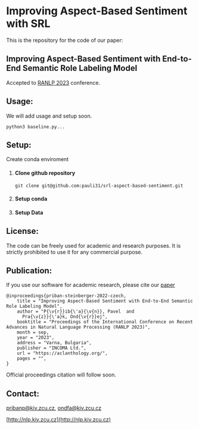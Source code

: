 # Improving Aspect-Based Sentiment with SRL

This is the repository for the code of our paper: 

## Improving Aspect-Based Sentiment with End-to-End Semantic Role Labeling Model

Accepted to [RANLP 2023](http://ranlp.org/ranlp2023/) conference.

Usage:
--------
We will add usage and setup soon.
```
python3 baseline.py...
```

Setup:
--------

Create conda enviroment

1) #### Clone github repository 
   ```
   git clone git@github.com:pauli31/srl-aspect-based-sentiment.git
   ```
2) #### Setup conda
    
3) #### Setup Data
   
   
 

License:
--------
The code can be freely used for academic and research purposes.
It is strictly prohibited to use it for any commercial purpose.

Publication:
--------

If you use our software for academic research, please cite our [paper](https://arxiv.org/abs/2307.14785)

```
@inproceedings{priban-steinberger-2022-czech,
    title = "Improving Aspect-Based Sentiment with End-to-End Semantic Role Labeling Model",
    author = "P{\v{r}}ib{\'a}{\v{n}}, Pavel  and
      Pra{\v{z}}{\'a}k, Ond{\v{r}}ej",
    booktitle = "Proceedings of the International Conference on Recent Advances in Natural Language Processing (RANLP 2023)",
    month = sep,
    year = "2023",
    address = "Varna, Bulgaria",
    publisher = "INCOMA Ltd.",
    url = "https://aclanthology.org/",
    pages = "",
}
```

Official proceedings citation will follow soon.

Contact:
--------
pribanp@kiv.zcu.cz, ondfa@kiv.zcu.cz

[http://nlp.kiv.zcu.cz](http://nlp.kiv.zcu.cz)

